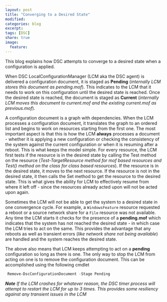 ---layout: posttitle: "Converging to a Desired State"modified:categories: blogexcerpt:tags: [DSC]share: trueimage:  feature:---This blog explains how DSC attempts to converge to a desired state when a configuration is applied.When DSC LocalConfigurationManager (LCM aka the DSC agent) is delivered a configuration document, it is staged as **Pending** (*internally LCM stores this document as pending.mof*). This indicates to the LCM that it needs to work on this configuration until the desired state is reached.  Once the desired state is reached, the document is staged as **Current** (*internally LCM moves this document to current.mof and the existing current.mof as previous.mof*). A configuration document is a graph with dependencies. When the LCM processes a configuration document, it translates the graph to an ordered list and begins to work on resources starting from the first one. The most important aspect is that this is how the LCM **always** processes a document - whether it is applying a new configuration or checking the consistency of the system against the current configuration or when it is resuming after a reboot. This is what keeps the model simple. For every resource, the LCM first tests if the resource is in the desired state by calling the Test method on the resource (*Test-TargetResource method for mof based resources and Test() method on the class for class based resources*). If the resource is in the desired state, it moves to the next resource. If the resource is not in the desired state, it then calls the Set method to get the resource to the desired state. This is what gives the ability for LCM to effectively resume from where it left off - since the resources already acted upon will not be acted upon again. Sometimes the LCM will not be able to get the system to a desired state in one convergence cycle. For example, a ```WindowsFeature``` resource requested a reboot or a source network share for a ```File``` resource was not available. Any time the LCM starts it checks for the presence of a **pending.mof** which indicates that the system has not reached the desired state - in which case the LCM tries to act on the same. This provides the advantage that any reboots as well as transient errors  (*like network share not being available*) are handled and the system reaches the desired state. The above also means that LCM keeps attempting to act on a **pending** configuration so long as there is one. The only way to stop the LCM from acting on one is to remove the configuration document. This can be accomplished using the following cmdlet```PowerShell Remove-DscConfigurationDocument -Stage Pending ```***Note*** *If the LCM crashes for whatever reason, the DSC timer process will attempt to restart the LCM for up to 3 times. This provides some resiliency against any transient issues in the LCM*